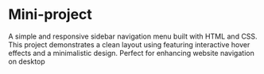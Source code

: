 # Mini-project
 A simple and responsive sidebar navigation menu built with HTML and CSS. This project demonstrates a clean layout using featuring interactive hover effects and a minimalistic design. Perfect for enhancing website navigation on desktop
